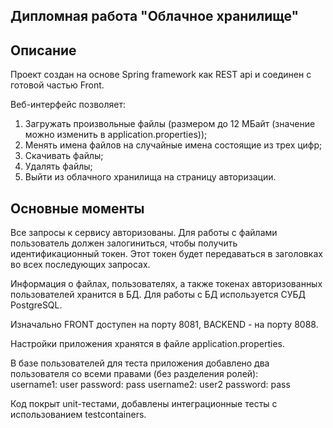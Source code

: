 
## Дипломная работа "Облачное хранилище"


## Описание

Проект создан на основе Spring framework как REST api и соединен с готовой частью Front.

Веб-интерфейс позволяет:
1. Загружать произвольные файлы (размером до 12 МБайт (значение можно изменить в application.properties));
2. Менять имена файлов на случайные имена состоящие из трех цифр;
3. Скачивать файлы;
4. Удалять файлы;
5. Выйти из облачного хранилища на страницу авторизации.

## Основные моменты

Все запросы к сервису авторизованы. Для работы с файлами пользователь должен залогиниться, чтобы получить идентификационный токен. Этот токен будет передаваться в заголовках во всех последующих запросах.

Информация о файлах, пользователях, а также токенах авторизованных пользователей хранится в БД. Для работы с БД используется СУБД PostgreSQL.

Изначально FRONT доступен на порту 8081, BACKEND - на порту 8088.

Настройки приложения хранятся в файле application.properties.

В базе пользователей для теста приложения добавлено два пользователя со всеми правами (без разделения ролей):  
username1: user   password: pass
username2: user2  password: pass

Код покрыт unit-тестами, добавлены интеграционные тесты с использованием testcontainers.